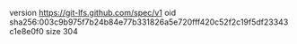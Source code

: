 version https://git-lfs.github.com/spec/v1
oid sha256:003c9b975f7b24b84e77b331826a5e720fff420c52f2c19f5df23343c1e8e0f0
size 304
